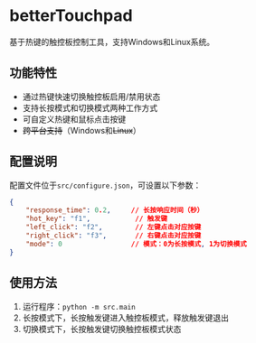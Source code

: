 # betterTouchpad

基于热键的触控板控制工具，支持Windows和Linux系统。

## 功能特性

- 通过热键快速切换触控板启用/禁用状态
- 支持长按模式和切换模式两种工作方式
- 可自定义热键和鼠标点击按键
- ~~跨平台支持~~（Windows和~~Linux~~）

## 配置说明

配置文件位于`src/configure.json`，可设置以下参数：

```json
{
    "response_time": 0.2,     // 长按响应时间（秒）
    "hot_key": "f1",           // 触发键
    "left_click": "f2",        // 左键点击对应按键
    "right_click": "f3",       // 右键点击对应按键
    "mode": 0                 // 模式：0为长按模式, 1为切换模式
}
```

## 使用方法

1. 运行程序：`python -m src.main`
2. 长按模式下，长按触发键进入触控板模式，释放触发键退出
3. 切换模式下，长按触发键切换触控板模式状态
